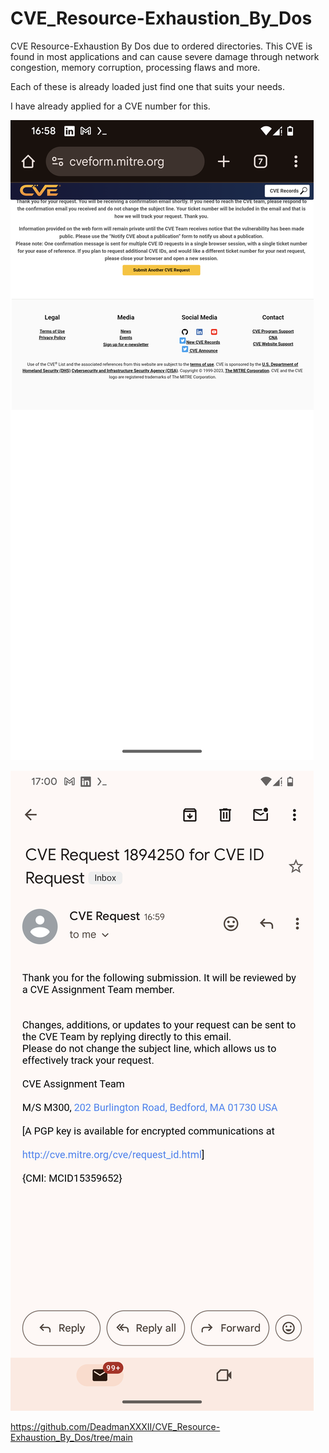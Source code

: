 # CVE_Resource-Exhaustion_By_Dos
CVE Resource-Exhaustion By Dos due to ordered directories.
This CVE is found in most applications and can cause severe damage through network congestion, memory corruption, processing flaws and more.

Each of these is already loaded just find one that suits your needs.

I have already applied for a CVE number for this.

![Application](https://raw.githubusercontent.com/DeadmanXXXII/CVE_Resource-Exhaustion_By_Dos/main/Screenshot_20250714-165801.png)

![Response](https://raw.githubusercontent.com/DeadmanXXXII/CVE_Resource-Exhaustion_By_Dos/main/Screenshot_20250714-170009.png)

https://github.com/DeadmanXXXII/CVE_Resource-Exhaustion_By_Dos/tree/main
